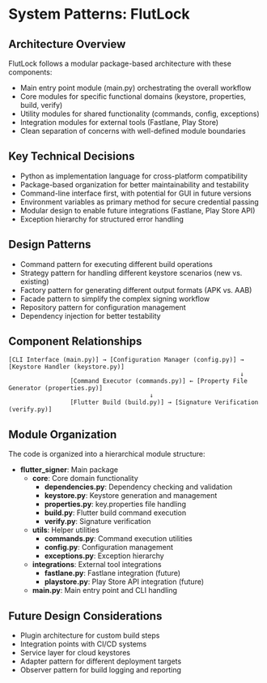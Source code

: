 # System Patterns: FlutLock

## Architecture Overview

FlutLock follows a modular package-based architecture with these components:

- Main entry point module (main.py) orchestrating the overall workflow
- Core modules for specific functional domains (keystore, properties, build, verify)
- Utility modules for shared functionality (commands, config, exceptions)
- Integration modules for external tools (Fastlane, Play Store)
- Clean separation of concerns with well-defined module boundaries

## Key Technical Decisions

- Python as implementation language for cross-platform compatibility
- Package-based organization for better maintainability and testability
- Command-line interface first, with potential for GUI in future versions
- Environment variables as primary method for secure credential passing
- Modular design to enable future integrations (Fastlane, Play Store API)
- Exception hierarchy for structured error handling

## Design Patterns

- Command pattern for executing different build operations
- Strategy pattern for handling different keystore scenarios (new vs. existing)
- Factory pattern for generating different output formats (APK vs. AAB)
- Facade pattern to simplify the complex signing workflow
- Repository pattern for configuration management
- Dependency injection for better testability

## Component Relationships

```
[CLI Interface (main.py)] → [Configuration Manager (config.py)] → [Keystore Handler (keystore.py)]
                                                                ↓
                 [Command Executor (commands.py)] ← [Property File Generator (properties.py)]
                                       ↓
                 [Flutter Build (build.py)] → [Signature Verification (verify.py)]
```

## Module Organization

The code is organized into a hierarchical module structure:

- **flutter_signer**: Main package
  - **core**: Core domain functionality
    - **dependencies.py**: Dependency checking and validation
    - **keystore.py**: Keystore generation and management
    - **properties.py**: key.properties file handling
    - **build.py**: Flutter build command execution
    - **verify.py**: Signature verification
  - **utils**: Helper utilities
    - **commands.py**: Command execution utilities
    - **config.py**: Configuration management
    - **exceptions.py**: Exception hierarchy
  - **integrations**: External tool integrations
    - **fastlane.py**: Fastlane integration (future)
    - **playstore.py**: Play Store API integration (future)
  - **main.py**: Main entry point and CLI handling

## Future Design Considerations

- Plugin architecture for custom build steps
- Integration points with CI/CD systems
- Service layer for cloud keystores
- Adapter pattern for different deployment targets
- Observer pattern for build logging and reporting
